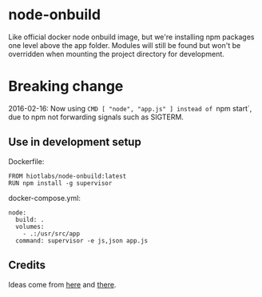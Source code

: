 # node-onbuild

Like official docker node onbuild image, but we're installing
npm packages one level above the app folder. Modules will still
be found but won't be overridden when mounting the project
directory for development.

# Breaking change
2016-02-16: Now using `CMD [ "node", "app.js" ] instead of `npm start`, due to
npm not forwarding signals such as SIGTERM.

## Use in development setup
Dockerfile:

```
FROM hiotlabs/node-onbuild:latest
RUN npm install -g supervisor
```

docker-compose.yml:

```
node:
  build: .
  volumes:
    - .:/usr/src/app
  command: supervisor -e js,json app.js
```

## Credits
Ideas come from [here](http://www.grahamgilchrist.com/blog/2015/05/13/node-packages-docker-and-node-onbuild-container) and [there](https://github.com/b00giZm/docker-compose-nodejs-examples).
